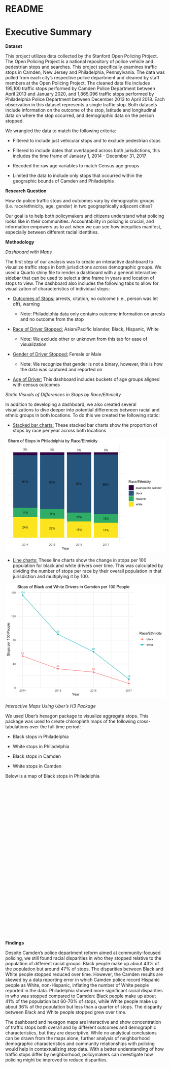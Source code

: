 # README


<script src="README_files/libs/htmlwidgets-1.6.4/htmlwidgets.js"></script>
<script src="README_files/libs/jquery-3.6.0/jquery-3.6.0.min.js"></script>
<link href="README_files/libs/leaflet-1.3.1/leaflet.css" rel="stylesheet" />
<script src="README_files/libs/leaflet-1.3.1/leaflet.js"></script>
<link href="README_files/libs/leafletfix-1.0.0/leafletfix.css" rel="stylesheet" />
<script src="README_files/libs/proj4-2.6.2/proj4.min.js"></script>
<script src="README_files/libs/Proj4Leaflet-1.0.1/proj4leaflet.js"></script>
<link href="README_files/libs/rstudio_leaflet-1.3.1/rstudio_leaflet.css" rel="stylesheet" />
<script src="README_files/libs/leaflet-binding-2.2.1/leaflet.js"></script>
<script src="README_files/libs/leaflet-providers-2.0.0/leaflet-providers_2.0.0.js"></script>
<script src="README_files/libs/leaflet-providers-plugin-2.2.1/leaflet-providers-plugin.js"></script>


# Executive Summary

**Dataset**

This project utilizes data collected by the Stanford Open Policing
Project. The Open Policing Project is a national repository of police
vehicle and pedestrian stops and searches. This project specifically
examines traffic stops in Camden, New Jersey and Philadelphia,
Pennsylvania. The data was pulled from each city’s respective police
department and cleaned by staff members at the Open Policing Project.
The cleaned data file includes 195,100 traffic stops performed by Camden
Police Department between April 2013 and January 2020, and 1,865,096
traffic stops performed by Philadelphia Police Department between
December 2013 to April 2018. Each observation in this dataset represents
a single traffic stop. Both datasets include information on the outcome
of the stop, latitude and longitudinal data on where the stop occurred,
and demographic data on the person stopped.

We wrangled the data to match the following criteria:

- Filtered to include just vehicular stops and to exclude pedestrian
  stops

- Filtered to include dates that overlapped across both jurisdictions,
  this includes the time frame of January 1, 2014 - December 31, 2017

- Recoded the raw age variables to match Census age groups

- Limited the data to include only stops that occurred within the
  geographic bounds of Camden and Philadelphia

**Research Question**

How do police traffic stops and outcomes vary by demographic groups
(i.e. race/ethnicity, age, gender) in two geographically adjacent
cities?

Our goal is to help both policymakers and citizens understand what
policing looks like in their communities. Accountability in policing is
crucial, and information empowers us to act when we can see how
inequities manifest, especially between different racial identities.

**Methodology**

*Dashboard with Maps*

The first step of our analysis was to create an interactive dashboard to
visualize traffic stops in both jurisdictions across demographic groups.
We used a Quarto shiny file to render a dashboard with a general
interactive sidebar that can be used to select a time frame in years and
location of stops to view. The dashboard also includes the following
tabs to allow for visualization of characteristics of individual stops:

- <u>Outcomes of Stops:</u> arrests, citation, no outcome (i.e., person
  was let off), warning

  - Note: Philadelphia data only contains outcome information on arrests
    and no outcome from the stop

- <u>Race of Driver Stopped:</u> Asian/Pacific Islander, Black,
  Hispanic, White

  - Note: We exclude other or unknown from this tab for ease of
    visualization

- <u>Gender of Driver Stopped:</u> Female or Male

  - Note: We recognize that gender is not a binary, however, this is how
    the data was captured and reported on

- <u>Age of Driver:</u> This dashboard includes buckets of age groups
  aligned with census outcomes

*Static Visuals of Differences in Stops by Race/Ethnicity*

In addition to developing a dashboard, we also created several
visualizations to dive deeper into potential differences between racial
and ethnic groups in both locations. To do this we created the following
static:

- <u>Stacked bar charts:</u> These stacked bar charts show the
  proportion of stops by race per year across both locations

![](README_files/figure-commonmark/unnamed-chunk-2-1.png)

- <u>Line charts:</u> These line charts show the change in stops per 100
  population for black and white drivers over time. This was calculated
  by dividing the number of stops per race by their overall population
  in that jurisdiction and multiplying it by 100.

![](README_files/figure-commonmark/unnamed-chunk-4-1.png)

*Interactive Maps Using Uber’s H3 Package*

We used Uber’s hexagon package to visualize aggregate stops. This
package was used to create chloropleth maps of the following
cross-tabulations over the full time period:

- Black stops in Philadelphia

- White stops in Philadelphia

- Black stops in Camden

- White stops in Camden

Below is a map of Black stops in Philadelphia

<div class="leaflet html-widget html-fill-item" id="htmlwidget-8e3e188faa56a26fa48b" style="width:672px;height:480px;"></div>
<script type="application/json" data-for="htmlwidget-8e3e188faa56a26fa48b">{"x":{"options":{"crs":{"crsClass":"L.CRS.EPSG3857","code":null,"proj4def":null,"projectedBounds":null,"options":{}}},"calls":[{"method":"addProviderTiles","args":["OpenStreetMap.Mapnik",null,null,{"errorTileUrl":"","noWrap":false,"detectRetina":false}]},{"method":"addPolygons","args":[[[[{"lng":[-74.995032274449,-75.00940922892107,-75.00866841494724,-74.9935582626877,-74.97918461599561,-74.97991781350066,-74.995032274449],"lat":[40.05874974097382,40.05210825708756,40.03989490392036,40.03432277542999,40.04096080802435,40.05317441946006,40.05874974097382]}]],[[{"lng":[-75.02452706819705,-75.03889977810546,-75.03815134850285,-75.02303782433442,-75.00866841494724,-75.00940922892107,-75.02452706819705],"lat":[40.05767970872833,40.05103461574927,40.03882152526923,40.03325326414032,40.03989490392036,40.05210825708756,40.05767970872833]}]],[[{"lng":[-75.00866841494724,-75.02303782433442,-75.02229377988751,-75.00718793593678,-74.99282182840795,-74.9935582626877,-75.00866841494724],"lat":[40.03989490392036,40.03325326414032,40.02104294803557,40.01547401049418,40.0221121990489,40.03432277542999,40.03989490392036]}]],[[{"lng":[-74.9813853471516,-74.99576985252178,-74.995032274449,-74.97991781350066,-74.96553662184192,-74.96626657713909,-74.9813853471516],"lat":[40.07760745236389,40.07096612882629,40.05874974097382,40.05317441946006,40.059812291642,40.07202893575182,40.07760745236389]}]],[[{"lng":[-75.01089200729156,-75.02527226821002,-75.02452706819705,-75.00940922892107,-74.995032274449,-74.99576985252178,-75.01089200729156],"lat":[40.07654077305413,40.06989583590109,40.05767970872833,40.05210825708756,40.05874974097382,40.07096612882629,40.07654077305413]}]],[[{"lng":[-75.06990270820413,-75.08427445808167,-75.08351401674275,-75.06838944546722,-75.05402098749204,-75.05477380859774,-75.06990270820413],"lat":[40.0743849518184,40.06773279529107,40.05551720274237,40.0499534962574,40.05660219571153,40.06881805778282,40.0743849518184]}]],[[{"lng":[-75.05402098749204,-75.06838944546722,-75.06763340108786,-75.05251651322013,-75.03815134850285,-75.03889977810546,-75.05402098749204],"lat":[40.05660219571153,40.0499534962574,40.03774067288248,40.03217628091596,40.03882152526923,40.05103461574927,40.05660219571153]}]],[[{"lng":[-75.09940671775806,-75.1137742010613,-75.11300614036075,-75.09787821542253,-75.08351401674275,-75.08427445808167,-75.09940671775806],"lat":[40.07329581153219,40.0666400492583,40.05442473065264,40.04886489943701,40.05551720274237,40.06773279529107,40.07329581153219]}]],[[{"lng":[-75.08351401674275,-75.09787821542253,-75.09711455713047,-75.08199431377766,-75.06763340108786,-75.06838944546722,-75.08351401674275],"lat":[40.05551720274237,40.04886489943701,40.03665234758456,40.0310918265746,40.03774067288248,40.0499534962574,40.05551720274237]}]],[[{"lng":[-75.05628062025924,-75.07065992716893,-75.06990270820413,-75.05477380859774,-75.04039779951265,-75.04114739191844,-75.05628062025924],"lat":[40.09325558798869,40.08660358269089,40.0743849518184,40.06881805778282,40.0754666059345,40.08768550432628,40.09325558798869]}]],[[{"lng":[-75.04039779951265,-75.05477380859774,-75.05402098749204,-75.03889977810546,-75.02452706819705,-75.02527226821002,-75.04039779951265],"lat":[40.0754666059345,40.06881805778282,40.05660219571153,40.05103461574927,40.05767970872833,40.06989583590109,40.0754666059345]}]],[[{"lng":[-75.08579652199796,-75.10017156241486,-75.09940671775806,-75.08427445808167,-75.06990270820413,-75.07065992716893,-75.08579652199796],"lat":[40.09216978603391,40.08551417046112,40.07329581153219,40.06773279529107,40.0743849518184,40.08660358269089,40.09216978603391]}]],[[{"lng":[-75.0517648594506,-75.06612248479145,-75.06536761226901,-75.05026271713844,-75.03590838049807,-75.03665564999883,-75.0517648594506],"lat":[40.01996622950242,40.01332083822084,40.0011138282422,39.99555194191367,40.00219388014019,40.01440115681076,40.01996622950242]}]],[[{"lng":[-75.08123505154211,-75.09558842476687,-75.0948259500839,-75.07971770404397,-75.06536761226901,-75.06612248479145,-75.08123505154211],"lat":[40.01888204426649,40.0122330555476,40.00002631667141,39.99446829447227,40.0011138282422,40.01332083822084,40.01888204426649]}]],[[{"lng":[-75.06536761226901,-75.07971770404397,-75.07895961817391,-75.06385903696452,-75.04951222799436,-75.05026271713844,-75.06536761226901],"lat":[40.0011138282422,39.99446829447227,39.9822643282916,39.97670562625258,39.98334770704367,39.99555194191367,40.0011138282422]}]],[[{"lng":[-75.03815134850285,-75.05251651322013,-75.0517648594506,-75.03665564999883,-75.02229377988751,-75.02303782433442,-75.03815134850285],"lat":[40.03882152526923,40.03217628091596,40.01996622950242,40.01440115681076,40.02104294803557,40.03325326414032,40.03882152526923]}]],[[{"lng":[-75.06763340108786,-75.08199431377766,-75.08123505154211,-75.06612248479145,-75.0517648594506,-75.05251651322013,-75.06763340108786],"lat":[40.03774067288248,40.0310918265746,40.01888204426649,40.01332083822084,40.01996622950242,40.03217628091596,40.03774067288248]}]],[[{"lng":[-74.96772762180099,-74.98211968388658,-74.9813853471516,-74.96626657713909,-74.95187783470622,-74.95260454235355,-74.96772762180099],"lat":[40.0964680312472,40.08982687251908,40.07760745236389,40.07202893575182,40.07866664306331,40.09088631746135,40.0964680312472]}]],[[{"lng":[-74.95405908713018,-74.96845871175267,-74.96772762180099,-74.95260454235355,-74.93820824333494,-74.93893169788174,-74.95405908713018],"lat":[40.11533147076904,40.10869048131716,40.0964680312472,40.09088631746135,40.09752385543848,40.10974655773345,40.11533147076904]}]],[[{"lng":[-75.01311905537038,-75.02751018416562,-75.02676382589473,-75.01163397228339,-74.99724615453191,-74.99798487906232,-75.01311905537038],"lat":[40.11320406122893,40.10655582905193,40.09433389672089,40.08875993454036,40.09540471140969,40.10762690482481,40.11320406122893]}]],[[{"lng":[-74.99724615453191,-75.01163397228339,-75.01089200729156,-74.99576985252178,-74.9813853471516,-74.98211968388658,-74.99724615453191],"lat":[40.09540471140969,40.08875993454036,40.07654077305413,40.07096612882629,40.07760745236389,40.08982687251908,40.09540471140969]}]],[[{"lng":[-75.04264774163978,-75.05703461142022,-75.05628062025924,-75.04114739191844,-75.02676382589473,-75.02751018416562,-75.04264774163978],"lat":[40.1121291044179,40.10547725480704,40.09325558798869,40.08768550432628,40.09433389672089,40.10655582905193,40.1121291044179]}]],[[{"lng":[-75.02676382589473,-75.04114739191844,-75.04039779951265,-75.02527226821002,-75.01089200729156,-75.01163397228339,-75.02676382589473],"lat":[40.09433389672089,40.08768550432628,40.0754666059345,40.06989583590109,40.07654077305413,40.08875993454036,40.09433389672089]}]],[[{"lng":[-74.99946347665875,-75.01386217406257,-75.01311905537038,-74.99798487906232,-74.98358949865059,-74.98432497727056,-74.99946347665875],"lat":[40.13207709260551,40.1254290251126,40.11320406122893,40.10762690482481,40.11427151694674,40.12649673990078,40.13207709260551]}]],[[{"lng":[-74.98358949865059,-74.99798487906232,-74.99724615453191,-74.98211968388658,-74.96772762180099,-74.96845871175267,-74.98358949865059],"lat":[40.11427151694674,40.10762690482481,40.09540471140969,40.08982687251908,40.0964680312472,40.10869048131716,40.11427151694674]}]],[[{"lng":[-75.0290040610645,-75.04339849955842,-75.04264774163978,-75.02751018416562,-75.01311905537038,-75.01386217406257,-75.0290040610645],"lat":[40.13100549425936,40.12435380479881,40.1121291044179,40.10655582905193,40.11320406122893,40.1254290251126,40.13100549425936]}]],[[{"lng":[-75.20147692157776,-75.21582400960361,-75.21502990454205,-75.1998963214821,-75.18555249032917,-75.18633898505455,-75.20147692157776],"lat":[40.05110244817182,40.04443575582233,40.03222433422042,40.02667931484299,40.03334254266123,40.04555425344853,40.05110244817182]}]],[[{"lng":[-75.18555249032917,-75.1998963214821,-75.1991066341886,-75.18398072035538,-75.16964014747801,-75.17042222985194,-75.18555249032917],"lat":[40.03334254266123,40.02667931484299,40.01447065308622,40.00892493145252,40.0155846967055,40.02779364521824,40.03334254266123]}]],[[{"lng":[-75.23096526683904,-75.24530805887086,-75.24450634439732,-75.22936944699146,-75.21502990454205,-75.21582400960361,-75.23096526683904],"lat":[40.04998006817594,40.04330978518615,40.03109865718368,40.02555751763215,40.03222433422042,40.04443575582233,40.04998006817594]}]],[[{"lng":[-75.21502990454205,-75.22936944699146,-75.22857215569501,-75.21344292564203,-75.1991066341886,-75.1998963214821,-75.21502990454205],"lat":[40.03222433422042,40.02555751763215,40.01334914704226,40.00780730093476,40.01447065308622,40.02667931484299,40.03222433422042]}]],[[{"lng":[-75.18791319555859,-75.20226783501344,-75.20147692157776,-75.18633898505455,-75.17198760835939,-75.17277090512037,-75.18791319555859],"lat":[40.06998348210966,40.06331691843199,40.05110244817182,40.04555425344853,40.05221735250332,40.06443210996406,40.06998348210966]}]],[[{"lng":[-75.17198760835939,-75.18633898505455,-75.18555249032917,-75.17042222985194,-75.1560741173157,-75.15685300079278,-75.17198760835939],"lat":[40.05221735250332,40.04555425344853,40.03334254266123,40.02779364521824,40.03445328161732,40.04666527717529,40.05221735250332]}]],[[{"lng":[-75.21741345254109,-75.2317637960297,-75.23096526683904,-75.21582400960361,-75.20147692157776,-75.20226783501344,-75.21741345254109],"lat":[40.06886440566436,40.06219424681777,40.04998006817594,40.04443575582233,40.05110244817182,40.06331691843199,40.06886440566436]}]],[[{"lng":[-75.18319544447749,-75.19752848352896,-75.19674001953125,-75.18162610936828,-75.16729632411726,-75.16807719492343,-75.18319544447749],"lat":[39.9967190323401,39.99005914266066,39.97785629529819,39.97231305036462,39.97896947953699,39.99117261321185,39.9967190323401]}]],[[{"lng":[-75.16729632411726,-75.18162610936828,-75.18084204950939,-75.16573579188571,-75.15140926182616,-75.15218573389588,-75.16729632411726],"lat":[39.97896947953699,39.97231305036462,39.960112968805,39.95456903158962,39.96122200222002,39.97342236767003,39.97896947953699]}]],[[{"lng":[-75.21265005116801,-75.22697880876042,-75.2261827524847,-75.21106553058549,-75.19674001953125,-75.19752848352896,-75.21265005116801],"lat":[39.99560169056021,39.98893821849985,39.97673566185386,39.9711962856138,39.97785629529819,39.99005914266066,39.99560169056021]}]],[[{"lng":[-75.19674001953125,-75.21106553058549,-75.21027388384344,-75.19516431262362,-75.18084204950939,-75.18162610936828,-75.19674001953125],"lat":[39.97785629529819,39.9711962856138,39.95899649234561,39.95345641953282,39.960112968805,39.97231305036462,39.97785629529819]}]],[[{"lng":[-75.16964014747801,-75.18398072035538,-75.18319544447749,-75.16807719492343,-75.1537398817167,-75.15451755808941,-75.16964014747801],"lat":[40.0155846967055,40.00892493145252,39.9967190323401,39.99117261321185,39.9978289178657,40.01003510130816,40.0155846967055]}]],[[{"lng":[-75.1537398817167,-75.16807719492343,-75.16729632411726,-75.15218573389588,-75.13785168174743,-75.13862495846053,-75.1537398817167],"lat":[39.9978289178657,39.99117261321185,39.97896947953699,39.97342236767003,39.98007521369101,39.99227862927346,39.9978289178657]}]],[[{"lng":[-75.1991066341886,-75.21344292564203,-75.21265005116801,-75.19752848352896,-75.18319544447749,-75.18398072035538,-75.1991066341886],"lat":[40.01447065308622,40.00780730093476,39.99560169056021,39.99005914266066,39.9967190323401,40.00892493145252,40.01447065308622]}]],[[{"lng":[-75.26045262856962,-75.27479111729036,-75.27398179434101,-75.25884159083051,-75.24450634439732,-75.24530805887086,-75.26045262856962],"lat":[40.04885021341196,40.04217634244235,40.02996551245264,40.02442825448055,40.03109865718368,40.04330978518615,40.04885021341196]}]],[[{"lng":[-75.24691273239033,-75.26125877258353,-75.26045262856962,-75.24530805887086,-75.23096526683904,-75.2317637960297,-75.24691273239033],"lat":[40.06773784737414,40.06106409601831,40.04885021341196,40.04330978518615,40.04998006817594,40.06219424681777,40.06773784737414]}]],[[{"lng":[-75.24210368626714,-75.25642815510426,-75.255624507476,-75.24050398205036,-75.2261827524847,-75.22697880876042,-75.24210368626714],"lat":[39.99447689341279,39.98780984162222,39.97560758009612,39.97007207430293,39.97673566185386,39.98893821849985,39.99447689341279]}]],[[{"lng":[-75.27155633425691,-75.28587650704998,-75.28506526900659,-75.26994144826872,-75.255624507476,-75.25642815510426,-75.27155633425691],"lat":[39.99334464179735,39.98667401293337,39.97447205092985,39.96894041733017,39.97560758009612,39.98780984162222,39.99334464179735]}]],[[{"lng":[-75.22857215569501,-75.24290415841627,-75.24210368626714,-75.22697880876042,-75.21265005116801,-75.21344292564203,-75.22857215569501],"lat":[40.01334914704226,40.00668221064228,39.99447689341279,39.98893821849985,39.99560169056021,40.00780730093476,40.01334914704226]}]],[[{"lng":[-75.14482558510258,-75.15919207042748,-75.15841197703595,-75.14327302193909,-75.12890981256938,-75.12968228203911,-75.14482558510258],"lat":[40.08997570580439,40.08331287759094,40.07109507581922,40.06553982052988,40.07219918591509,40.08441726847688,40.08997570580439]}]],[[{"lng":[-75.12890981256938,-75.14327302193909,-75.14249734276049,-75.12736607239039,-75.11300614036075,-75.1137742010613,-75.12890981256938],"lat":[40.07219918591509,40.06553982052988,40.05332478028709,40.04776882612602,40.05442473065264,40.0666400492583,40.07219918591509]}]],[[{"lng":[-75.174338715228,-75.18870091196871,-75.18791319555859,-75.17277090512037,-75.15841197703595,-75.15919207042748,-75.174338715228],"lat":[40.08886742923593,40.08220099866901,40.06998348210966,40.06443210996406,40.07109507581922,40.08331287759094,40.08886742923593]}]],[[{"lng":[-75.15841197703595,-75.17277090512037,-75.17198760835939,-75.15685300079278,-75.14249734276049,-75.14327302193909,-75.15841197703595],"lat":[40.07109507581922,40.06443210996406,40.05221735250332,40.04666527717529,40.05332478028709,40.06553982052988,40.07109507581922]}]],[[{"lng":[-75.12659480106177,-75.14094718765359,-75.14017271110382,-75.12505345438021,-75.11070434060967,-75.11147121044263,-75.12659480106177],"lat":[40.03555655021279,40.02890050787586,40.01669127701884,40.01113780962709,40.01779039315771,40.02999990194674,40.03555655021279]}]],[[{"lng":[-75.11070434060967,-75.12505345438021,-75.12428337840981,-75.10917178965983,-75.0948259500839,-75.09558842476687,-75.11070434060967],"lat":[40.01779039315771,40.01113780962709,39.99893134626316,39.99337718997838,40.00002631667141,40.0122330555476,40.01779039315771]}]],[[{"lng":[-75.1560741173157,-75.17042222985194,-75.16964014747801,-75.15451755808941,-75.14017271110382,-75.14094718765359,-75.1560741173157],"lat":[40.03445328161732,40.02779364521824,40.0155846967055,40.01003510130816,40.01669127701884,40.02890050787586,40.03445328161732]}]],[[{"lng":[-75.14017271110382,-75.15451755808941,-75.1537398817167,-75.13862495846053,-75.12428337840981,-75.12505345438021,-75.14017271110382],"lat":[40.01669127701884,40.01003510130816,39.9978289178657,39.99227862927346,39.99893134626316,40.01113780962709,40.01669127701884]}]],[[{"lng":[-75.11300614036075,-75.12736607239039,-75.12659480106177,-75.11147121044263,-75.09711455713047,-75.09787821542253,-75.11300614036075],"lat":[40.05442473065264,40.04776882612602,40.03555655021279,40.02999990194674,40.03665234758456,40.04886489943701,40.05442473065264]}]],[[{"lng":[-75.09711455713047,-75.11147121044263,-75.11070434060967,-75.09558842476687,-75.08123505154211,-75.08199431377766,-75.09711455713047],"lat":[40.03665234758456,40.02999990194674,40.01779039315771,40.0122330555476,40.01888204426649,40.0310918265746,40.03665234758456]}]],[[{"lng":[-75.14249734276049,-75.15685300079278,-75.1560741173157,-75.14094718765359,-75.12659480106177,-75.12736607239039,-75.14249734276049],"lat":[40.05332478028709,40.04666527717529,40.03445328161732,40.02890050787586,40.03555655021279,40.04776882612602,40.05332478028709]}]],[[{"lng":[-75.21980070376712,-75.23416186451345,-75.23336209454615,-75.21820879105454,-75.20385089024677,-75.20464303267988,-75.21980070376712],"lat":[40.1055218871556,40.09884838833113,40.08662840755416,40.08108163258976,40.08775166285739,40.09997193570521,40.1055218871556]}]],[[{"lng":[-75.20385089024677,-75.21820879105454,-75.21741345254109,-75.20226783501344,-75.18791319555859,-75.18870091196871,-75.20385089024677],"lat":[40.08775166285739,40.08108163258976,40.06886440566436,40.06331691843199,40.06998348210966,40.08220099866901,40.08775166285739]}]],[[{"lng":[-75.23336209454615,-75.24771569207981,-75.24691273239033,-75.2317637960297,-75.21741345254109,-75.21820879105454,-75.23336209454615],"lat":[40.08662840755416,40.07995478024473,40.06773784737414,40.06219424681777,40.06886440566436,40.08108163258976,40.08662840755416]}]],[[{"lng":[-75.16495612983671,-75.17927514361655,-75.17849229695696,-75.16339801231571,-75.14908224925718,-75.14985751981665,-75.16495612983671],"lat":[39.94237171861767,39.9357186277938,39.92352436964013,39.9179829179218,39.92463255226139,39.93682709386687,39.94237171861767]}]],[[{"lng":[-75.14908224925718,-75.16339801231571,-75.16261955622201,-75.14753290748214,-75.13322039652441,-75.13399128190613,-75.14908224925718],"lat":[39.92463255226139,39.9179829179218,39.90579143149294,39.90024929743007,39.90689547724953,39.91908724471566,39.92463255226139]}]],[[{"lng":[-75.19437706908408,-75.20869181587625,-75.20790139401944,-75.19280380026203,-75.17849229695696,-75.17927514361655,-75.19437706908408],"lat":[39.94125939243072,39.93460272747154,39.92240875716385,39.91687116303281,39.92352436964013,39.9357186277938,39.94125939243072]}]],[[{"lng":[-75.17849229695696,-75.19280380026203,-75.19201777435183,-75.17692781464972,-75.16261955622201,-75.16339801231571,-75.17849229695696],"lat":[39.92352436964013,39.91687116303281,39.90467996203228,39.89914168127459,39.90579143149294,39.9179829179218,39.92352436964013]}]],[[{"lng":[-75.15140926182616,-75.16573579188571,-75.16495612983671,-75.14985751981665,-75.1355342463321,-75.13630632599202,-75.15140926182616],"lat":[39.96122200222002,39.95456903158962,39.94237171861767,39.93682709386687,39.94347660792047,39.95567420236434,39.96122200222002]}]],[[{"lng":[-75.1355342463321,-75.14985751981665,-75.14908224925718,-75.13399128190613,-75.11967126637268,-75.12043895994096,-75.1355342463321],"lat":[39.94347660792047,39.93682709386687,39.92463255226139,39.91908724471566,39.92573330415777,39.9379281248202,39.94347660792047]}]],[[{"lng":[-75.18084204950939,-75.19516431262362,-75.19437706908408,-75.17927514361655,-75.16495612983671,-75.16573579188571,-75.18084204950939],"lat":[39.960112968805,39.95345641953282,39.94125939243072,39.9357186277938,39.94237171861767,39.95456903158962,39.960112968805]}]],[[{"lng":[-75.16261955622201,-75.17692781464972,-75.17614617837839,-75.16106384781639,-75.14675883564884,-75.14753290748214,-75.16261955622201],"lat":[39.90579143149294,39.89914168127459,39.88695325235516,39.88141428970411,39.88806058549641,39.90024929743007,39.90579143149294]}]],[[{"lng":[-75.10840610792944,-75.12274441966851,-75.12197553628204,-75.10687593042638,-75.09254088836822,-75.09330218218935,-75.10840610792944],"lat":[39.98117349689377,39.97452423665752,39.96232359171881,39.95677193099183,39.96341773644227,39.97561865646735,39.98117349689377]}]],[[{"lng":[-75.13785168174743,-75.15218573389588,-75.15140926182616,-75.13630632599202,-75.12197553628204,-75.12274441966851,-75.13785168174743],"lat":[39.98007521369101,39.97342236767003,39.96122200222002,39.95567420236434,39.96232359171881,39.97452423665752,39.98007521369101]}]],[[{"lng":[-75.0948259500839,-75.10917178965983,-75.10840610792944,-75.09330218218935,-75.07895961817391,-75.07971770404397,-75.0948259500839],"lat":[40.00002631667141,39.99337718997838,39.98117349689377,39.97561865646735,39.9822643282916,39.99446829447227,40.00002631667141]}]],[[{"lng":[-75.12428337840981,-75.13862495846053,-75.13785168174743,-75.12274441966851,-75.10840610792944,-75.10917178965983,-75.12428337840981],"lat":[39.99893134626316,39.99227862927346,39.98007521369101,39.97452423665752,39.98117349689377,39.99337718997838,39.99893134626316]}]],[[{"lng":[-74.96992202836724,-74.98432497727056,-74.98358949865059,-74.96845871175267,-74.95405908713018,-74.9547869248443,-74.96992202836724],"lat":[40.13314118280577,40.12649673990078,40.11427151694674,40.10869048131716,40.11533147076904,40.12755694836043,40.13314118280577]}]],[[{"lng":[-75.07217554181182,-75.0865581451866,-75.08579652199796,-75.07065992716893,-75.05628062025924,-75.05703461142022,-75.07217554181182],"lat":[40.11104664732891,40.10439118291154,40.09216978603391,40.08660358269089,40.09325558798869,40.10547725480704,40.11104664732891]}]],[[{"lng":[-75.05854376591796,-75.07293393809904,-75.07217554181182,-75.05703461142022,-75.04264774163978,-75.04339849955842,-75.05854376591796],"lat":[40.12992638857702,40.12327107977532,40.11104664732891,40.10547725480704,40.1121291044179,40.12435380479881,40.12992638857702]}]],[[{"lng":[-75.01534956723914,-75.02975158029351,-75.0290040610645,-75.01386217406257,-74.99946347665875,-75.00020335031967,-75.01534956723914],"lat":[40.14988475065506,40.14323322581414,40.13100549425936,40.1254290251126,40.13207709260551,40.14430508564973,40.14988475065506]}]],[[{"lng":[-75.26671667443765,-75.28101535488585,-75.28020662501791,-75.26510678144604,-75.25081132417841,-75.25161248698761,-75.26671667443765],"lat":[39.9201552461894,39.91349133861766,39.90130102024189,39.89577430990482,39.90243475551243,39.91462537248572,39.9201552461894]}]],[[{"lng":[-75.26430245730752,-75.27859041565787,-75.27778293552218,-75.26269505214358,-75.24841031257718,-75.249210237292,-75.26430245730752],"lat":[39.88358675634936,39.87692621275546,39.86474172493526,39.85921748163787,39.8658745653354,39.87805935129216,39.88358675634936]}]],[[{"lng":[-75.23970474934309,-75.25401845671195,-75.25321605293458,-75.2381075211343,-75.22379704860532,-75.22459187272496,-75.23970474934309],"lat":[39.95787257372647,39.95120887509741,39.93901243292608,39.93347939378339,39.94013963023684,39.95233636707184,39.95787257372647]}]],[[{"lng":[-75.22379704860532,-75.2381075211343,-75.23730952499517,-75.2222086303,-75.20790139401944,-75.20869181587625,-75.22379704860532],"lat":[39.94013963023684,39.93347939378339,39.92128571571514,39.91575198092456,39.92240875716385,39.93460272747154,39.94013963023684]}]],[[{"lng":[-75.25321605293458,-75.26752224393238,-75.26671667443765,-75.25161248698761,-75.23730952499517,-75.2381075211343,-75.25321605293458],"lat":[39.93901243292608,39.93234862762539,39.9201552461894,39.91462537248572,39.92128571571514,39.93347939378339,39.93901243292608]}]],[[{"lng":[-75.2261827524847,-75.24050398205036,-75.23970474934309,-75.22459187272496,-75.21027388384344,-75.21106553058549,-75.2261827524847],"lat":[39.97673566185386,39.97007207430293,39.95787257372647,39.95233636707184,39.95899649234561,39.9711962856138,39.97673566185386]}]],[[{"lng":[-75.21027388384344,-75.22459187272496,-75.22379704860532,-75.20869181587625,-75.19437706908408,-75.19516431262362,-75.21027388384344],"lat":[39.95899649234561,39.95233636707184,39.94013963023684,39.93460272747154,39.94125939243072,39.95345641953282,39.95899649234561]}]],[[{"lng":[-75.255624507476,-75.26994144826872,-75.26913463052611,-75.25401845671195,-75.23970474934309,-75.24050398205036,-75.255624507476],"lat":[39.97560758009612,39.96894041733017,39.95674121384508,39.95120887509741,39.95787257372647,39.97007207430293,39.97560758009612]}]],[[{"lng":[-75.22141503548069,-75.2357147670559,-75.2349180046201,-75.21982907292706,-75.20553257317344,-75.20632177298289,-75.22141503548069],"lat":[39.90356106974279,39.89690418662436,39.88471633689469,39.87918507755992,39.88583850252773,39.89802664404561,39.90356106974279]}]],[[{"lng":[-75.20553257317344,-75.21982907292706,-75.21903670456106,-75.20395539340043,-75.18966212686537,-75.19044693796636,-75.20553257317344],"lat":[39.88583850252773,39.87918507755992,39.86699999784881,39.86146805279915,39.86811802157686,39.88030339065943,39.88583850252773]}]],[[{"lng":[-75.25081132417841,-75.26510678144604,-75.26430245730752,-75.249210237292,-75.2349180046201,-75.2357147670559,-75.25081132417841],"lat":[39.90243475551243,39.89577430990482,39.88358675634936,39.87805935129216,39.88471633689469,39.89690418662436,39.90243475551243]}]],[[{"lng":[-75.2349180046201,-75.249210237292,-75.24841031257718,-75.23332571122955,-75.21903670456106,-75.21982907292706,-75.2349180046201],"lat":[39.88471633689469,39.87805935129216,39.8658745653354,39.86034647029213,39.86699999784881,39.87918507755992,39.88471633689469]}]],[[{"lng":[-75.20790139401944,-75.2222086303,-75.22141503548069,-75.20632177298289,-75.19201777435183,-75.19280380026203,-75.20790139401944],"lat":[39.92240875716385,39.91575198092456,39.90356106974279,39.89802664404561,39.90467996203228,39.91687116303281,39.92240875716385]}]],[[{"lng":[-75.19201777435183,-75.20632177298289,-75.20553257317344,-75.19044693796636,-75.17614617837839,-75.17692781464972,-75.19201777435183],"lat":[39.90467996203228,39.89802664404561,39.88583850252773,39.88030339065943,39.88695325235516,39.89914168127459,39.90467996203228]}]],[[{"lng":[-75.23730952499517,-75.25161248698761,-75.25081132417841,-75.2357147670559,-75.22141503548069,-75.2222086303,-75.23730952499517],"lat":[39.92128571571514,39.91462537248572,39.90243475551243,39.89690418662436,39.90356106974279,39.91575198092456,39.92128571571514]}]]],null,null,{"interactive":true,"className":"","stroke":true,"color":"black","weight":1,"opacity":0.5,"fill":true,"fillColor":["#F7FBFF","#F7FBFF","#F7FBFF","#F7FBFF","#F7FBFF","#F7FBFF","#DEEBF7","#F7FBFF","#9ECAE1","#F7FBFF","#F7FBFF","#F7FBFF","#F7FBFF","#C6DBEF","#F7FBFF","#F7FBFF","#9ECAE1","#F7FBFF","#F7FBFF","#F7FBFF","#F7FBFF","#F7FBFF","#F7FBFF","#F7FBFF","#F7FBFF","#F7FBFF","#F7FBFF","#DEEBF7","#F7FBFF","#F7FBFF","#C6DBEF",null,"#F7FBFF",null,"#4292C6","#DEEBF7","#2171B5",null,null,"#F7FBFF","#F7FBFF","#F7FBFF","#08306B","#F7FBFF","#F7FBFF","#F7FBFF","#F7FBFF","#C6DBEF",null,"#4292C6","#9ECAE1",null,"#08519C","#9ECAE1","#9ECAE1",null,"#F7FBFF","#F7FBFF","#F7FBFF","#4292C6","#F7FBFF",null,"#F7FBFF","#9ECAE1","#F7FBFF","#C6DBEF","#F7FBFF","#F7FBFF","#C6DBEF","#F7FBFF","#2171B5","#F7FBFF","#F7FBFF","#F7FBFF","#F7FBFF","#F7FBFF","#F7FBFF",null,null,"#DEEBF7",null,"#4292C6","#2171B5","#F7FBFF","#F7FBFF","#F7FBFF","#F7FBFF","#F7FBFF","#F7FBFF","#C6DBEF"],"fillOpacity":0.7,"smoothFactor":1,"noClip":false},["<b>Stops:<\/b>    357","<b>Stops:<\/b>  1,035","<b>Stops:<\/b>     72","<b>Stops:<\/b>    147","<b>Stops:<\/b>    744","<b>Stops:<\/b>  1,752","<b>Stops:<\/b>  3,524","<b>Stops:<\/b>    886","<b>Stops:<\/b>  7,732","<b>Stops:<\/b>    683","<b>Stops:<\/b>  1,646","<b>Stops:<\/b>    142","<b>Stops:<\/b>    166","<b>Stops:<\/b>  6,225","<b>Stops:<\/b>     63","<b>Stops:<\/b>  2,032","<b>Stops:<\/b>  7,885","<b>Stops:<\/b>    577","<b>Stops:<\/b>     62","<b>Stops:<\/b>    779","<b>Stops:<\/b>    380","<b>Stops:<\/b>    336","<b>Stops:<\/b>  2,212","<b>Stops:<\/b>    371","<b>Stops:<\/b>    446","<b>Stops:<\/b>    246","<b>Stops:<\/b>  1,185","<b>Stops:<\/b>  4,352","<b>Stops:<\/b>  1,002","<b>Stops:<\/b>  1,515","<b>Stops:<\/b>  5,899","<b>Stops:<\/b> 39,650","<b>Stops:<\/b>    122","<b>Stops:<\/b> 26,028","<b>Stops:<\/b> 14,172","<b>Stops:<\/b>  4,049","<b>Stops:<\/b> 14,876","<b>Stops:<\/b> 38,529","<b>Stops:<\/b> 29,366","<b>Stops:<\/b>  1,641","<b>Stops:<\/b>      1","<b>Stops:<\/b>    308","<b>Stops:<\/b> 21,380","<b>Stops:<\/b>  1,433","<b>Stops:<\/b>  1,595","<b>Stops:<\/b>  1,639","<b>Stops:<\/b>  1,316","<b>Stops:<\/b>  4,975","<b>Stops:<\/b> 28,336","<b>Stops:<\/b> 13,809","<b>Stops:<\/b>  8,694","<b>Stops:<\/b> 34,781","<b>Stops:<\/b> 17,979","<b>Stops:<\/b>  8,546","<b>Stops:<\/b>  7,656","<b>Stops:<\/b> 26,127","<b>Stops:<\/b>     21","<b>Stops:<\/b>    504","<b>Stops:<\/b>     35","<b>Stops:<\/b> 13,318","<b>Stops:<\/b>  1,927","<b>Stops:<\/b> 26,631","<b>Stops:<\/b>  1,869","<b>Stops:<\/b>  8,345","<b>Stops:<\/b>  1,135","<b>Stops:<\/b>  7,170","<b>Stops:<\/b>    103","<b>Stops:<\/b>    113","<b>Stops:<\/b>  5,083","<b>Stops:<\/b>  1,318","<b>Stops:<\/b> 16,482","<b>Stops:<\/b>     10","<b>Stops:<\/b>     17","<b>Stops:<\/b>      1","<b>Stops:<\/b>     26","<b>Stops:<\/b>      3","<b>Stops:<\/b>     15","<b>Stops:<\/b> 32,985","<b>Stops:<\/b> 30,590","<b>Stops:<\/b>  3,231","<b>Stops:<\/b> 72,161","<b>Stops:<\/b> 12,936","<b>Stops:<\/b> 16,191","<b>Stops:<\/b>    706","<b>Stops:<\/b>      1","<b>Stops:<\/b>    657","<b>Stops:<\/b>    163","<b>Stops:<\/b>    760","<b>Stops:<\/b>     15","<b>Stops:<\/b>  5,671"],null,null,{"interactive":false,"permanent":false,"direction":"auto","opacity":1,"offset":[0,0],"textsize":"10px","textOnly":false,"className":"","sticky":true},null]}],"limits":{"lat":[39.85921748163787,40.14988475065506],"lng":[-75.28587650704998,-74.93820824333494]}},"evals":[],"jsHooks":[]}</script>

**Findings**

Despite Camden’s police department reform aimed at community-focused
policing, we still found racial disparities in who they stopped relative
to the population of different racial groups: Black people make up about
43% of the population but around 47% of stops. The disparities between
Black and White people stopped reduced over time. However, the Camden
results are skewed by a data reporting error in which Camden police
record Hispanic people as White, non-Hispanic, inflating the number of
White people reported in the data. Philadelphia showed more significant
racial disparities in who was stopped compared to Camden: Black people
make up about 41% of the population but 60-70% of stops, while White
people make up about 36% of the population but less than a quarter of
stops. The disparity between Black and White people stopped grew over
time.

The dashboard and hexagon maps are interactive and show concentration of
traffic stops both overall and by different outcomes and demographic
characteristics, but they are descriptive. While no analytical
conclusions can be drawn from the maps alone, further analysis of
neighborhood demographic characteristics and community relationships
with policing would help in contextualizing stop data. With a better
understanding of how traffic stops differ by neighborhood, policymakers
can investigate how policing might be improved to reduce disparities.
